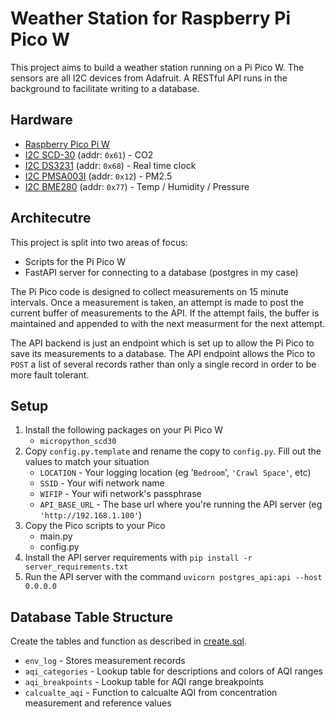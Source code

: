 # Weather Station for Raspberry Pi Pico W

This project aims to build a weather station running on a Pi Pico W.  The
sensors are all I2C devices from Adafruit.  A RESTful API runs in the
background to facilitate writing to a database.

## Hardware

* [Raspberry Pico Pi W][picow]
* [I2C SCD-30][co2] (addr: `0x61`) - CO2
* [I2C DS3231][rtc] (addr: `0x68`) - Real time clock
* [I2C PMSA003I][pm25] (addr: `0x12`) - PM2.5
* [I2C BME280][wthr] (addr: `0x77`) - Temp / Humidity / Pressure

[picow]: https://www.adafruit.com/product/5526
[co2]: https://www.adafruit.com/product/4867
[rtc]: https://www.adafruit.com/product/5188
[pm25]: https://www.adafruit.com/product/4632
[wthr]: https://www.adafruit.com/product/2652

## Architecutre

This project is split into two areas of focus:
* Scripts for the Pi Pico W
* FastAPI server for connecting to a database (postgres in my case)

The Pi Pico code is designed to collect measurements on 15 minute intervals.
Once a measurement is taken, an attempt is made to post the current buffer of
measurements to the API.  If the attempt fails, the buffer is maintained and
appended to with the next measurment for the next attempt.

The API backend is just an endpoint which is set up to allow the Pi Pico to
save its measurements to a database.  The API endpoint allows the Pico to
`POST` a list of several records rather than only a single record in order to
be more fault tolerant.

## Setup

1. Install the following packages on your Pi Pico W
    * `micropython_scd30`
2. Copy `config.py.template` and rename the copy to `config.py`.  Fill out the
   values to match your situation
    * `LOCATION` - Your logging location (eg '`Bedroom`', `'Crawl Space'`, etc)
    * `SSID` - Your wifi network name
    * `WIFIP` - Your wifi network's passphrase
    * `API_BASE_URL` - The base url where you're running the API server
      (eg `'http://192.168.1.100'`)
3. Copy the Pico scripts to your Pico
    * main.py
    * config.py
4. Install the API server requirements with
   `pip install -r server_requirements.txt`
5. Run the API server with the command `uvicorn postgres_api:api --host 0.0.0.0`

## Database Table Structure

Create the tables and function as described in [create.sql][create].
* `env_log` - Stores measurement records
* `aqi_categories` - Lookup table for descriptions and colors of AQI ranges
* `aqi_breakpoints` - Lookup table for AQI range breakpoints
* `calcualte_aqi` - Function to calcualte AQI from concentration measurement
  and reference values

[create]: ./database/create.sql